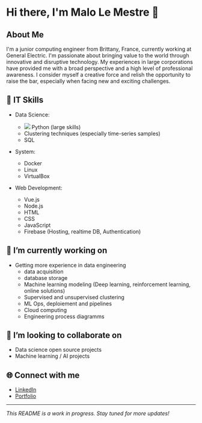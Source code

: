 # Hi there, I'm Malo Le Mestre 👋

## About Me
I'm a junior computing engineer from Brittany, France, currently working at General Electric. I'm passionate about bringing value to the world through innovative and disruptive technology. My experiences in large corporations have provided me with a broad perspective and a high level of professional awareness. I consider myself a creative force and relish the opportunity to raise the bar, especially when facing new and exciting challenges.

## 🚀 IT Skills
* Data Science:
    * <div> <img src="https://img.shields.io/badge/any_text-you_like-blue?logo=python">  Python (large skills) </div>
    * Clustering techniques (especially time-series samples)
    * SQL

* System:
   * Docker
   * Linux
   * VirtualBox
 
* Web Development:
    * Vue.js
    * Node.js
    * HTML
    * CSS
    * JavaScript
    * Firebase (Hosting, realtime DB, Authentication)

## 🔭 I’m currently working on
- Getting more experience in data engineering
   - data acquisition
   - database storage
   - Machine learning modeling (Deep learning, reinforcement learning, online solutions)
   - Supervised and unsupervised clustering
   - ML Ops, deploiement and pipelines
   - Cloud computing
   - Engineering process diagramms


## 👯 I’m looking to collaborate on
- Data science open source projects
- Machine learning / AI projects

## 🌐 Connect with me
* [LinkedIn](https://www.linkedin.com/in/malo-le-mestre/)
* [Portfolio](malolm.com)

---

_This README is a work in progress. Stay tuned for more updates!_

